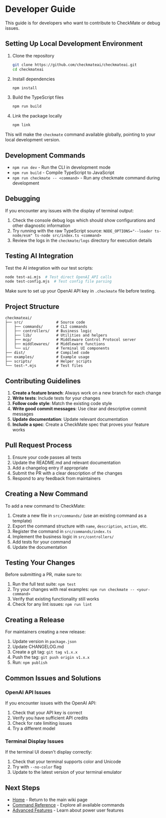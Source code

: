 # Developer Guide

This guide is for developers who want to contribute to CheckMate or debug issues.

## Setting Up Local Development Environment

1. Clone the repository
   ```bash
   git clone https://github.com/checkmateai/checkmateai.git
   cd checkmateai
   ```

2. Install dependencies
   ```bash
   npm install
   ```

3. Build the TypeScript files
   ```bash
   npm run build
   ```

4. Link the package locally
   ```bash
   npm link
   ```

This will make the `checkmate` command available globally, pointing to your local development version.

## Development Commands

- `npm run dev` - Run the CLI in development mode
- `npm run build` - Compile TypeScript to JavaScript
- `npm run checkmate -- <command>` - Run any checkmate command during development

## Debugging

If you encounter any issues with the display of terminal output:

1. Check the console debug logs which should show configurations and other diagnostic information
2. Try running with the raw TypeScript source: `NODE_OPTIONS="--loader ts-node/esm" ts-node src/index.ts <command>`
3. Review the logs in the `checkmate/logs` directory for execution details

## Testing AI Integration

Test the AI integration with our test scripts:

```bash
node test-ai.mjs  # Test direct OpenAI API calls
node test-config.mjs  # Test config file parsing
```

Make sure to set up your OpenAI API key in `.checkmate` file before testing.

## Project Structure

```
checkmateai/
├── src/               # Source code
│   ├── commands/      # CLI commands
│   ├── controllers/   # Business logic
│   ├── lib/           # Utilities and helpers
│   ├── mcp/           # Middleware Control Protocol server
│   ├── middlewares/   # Middleware functions
│   └── ui/            # Terminal UI components
├── dist/              # Compiled code
├── examples/          # Example usage
├── scripts/           # Helper scripts
└── test-*.mjs         # Test files
```

## Contributing Guidelines

1. **Create a feature branch**: Always work on a new branch for each change
2. **Write tests**: Include tests for your changes
3. **Follow code style**: Match the existing code style
4. **Write good commit messages**: Use clear and descriptive commit messages
5. **Update documentation**: Update relevant documentation
6. **Include a spec**: Create a CheckMate spec that proves your feature works

## Pull Request Process

1. Ensure your code passes all tests
2. Update the README.md and relevant documentation
3. Add a changelog entry if appropriate
4. Submit the PR with a clear description of the changes
5. Respond to any feedback from maintainers

## Creating a New Command

To add a new command to CheckMate:

1. Create a new file in `src/commands/` (use an existing command as a template)
2. Export the command structure with `name`, `description`, `action`, etc.
3. Register the command in `src/commands/index.ts`
4. Implement the business logic in `src/controllers/`
5. Add tests for your command
6. Update the documentation

## Testing Your Changes

Before submitting a PR, make sure to:

1. Run the full test suite: `npm test`
2. Try your changes with real examples: `npm run checkmate -- <your-command>`
3. Verify that existing functionality still works
4. Check for any lint issues: `npm run lint`

## Creating a Release

For maintainers creating a new release:

1. Update version in `package.json`
2. Update CHANGELOG.md
3. Create a git tag: `git tag v1.x.x`
4. Push the tag: `git push origin v1.x.x`
5. Run: `npm publish`

## Common Issues and Solutions

### OpenAI API Issues

If you encounter issues with the OpenAI API:

1. Check that your API key is correct
2. Verify you have sufficient API credits
3. Check for rate limiting issues
4. Try a different model

### Terminal Display Issues

If the terminal UI doesn't display correctly:

1. Check that your terminal supports color and Unicode
2. Try with `--no-color` flag
3. Update to the latest version of your terminal emulator

## Next Steps

- [Home](Home.md) - Return to the main wiki page
- [Command Reference](Command-Reference.md) - Explore all available commands
- [Advanced Features](wiki/Advanced-Features.md) - Learn about power user features 